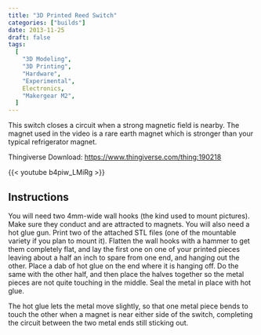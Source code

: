 ```yaml
---
title: "3D Printed Reed Switch"
categories: ["builds"]
date: 2013-11-25
draft: false
tags:
  [
    "3D Modeling",
    "3D Printing",
    "Hardware",
    "Experimental",
    Electronics,
    "Makergear M2",
  ]
---
```


This switch closes a circuit when a strong magnetic field is nearby. The magnet used in the video is a rare earth magnet which is stronger than your typical refrigerator magnet.

Thingiverse Download: https://www.thingiverse.com/thing:190218

<!--more-->

{{< youtube b4piw_LMiRg >}}

## Instructions

You will need two 4mm-wide wall hooks (the kind used to mount pictures). Make sure they conduct and are attracted to magnets. You will also need a hot glue gun.
Print two of the attached STL files (one of the mountable variety if you plan to mount it). Flatten the wall hooks with a hammer to get them completely flat, and lay the first one on one of your printed pieces leaving about a half an inch to spare from one end, and hanging out the other. Place a dab of hot glue on the end where it is hanging off. Do the same with the other half, and then place the halves together so the metal pieces are not quite touching in the middle. Seal the metal in place with hot glue.

The hot glue lets the metal move slightly, so that one metal piece bends to touch the other when a magnet is near either side of the switch, completing the circuit between the two metal ends still sticking out.
